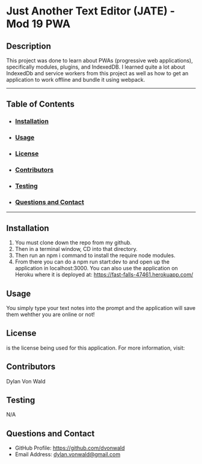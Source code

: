 # Just Another Text Editor (JATE) - Mod 19 PWA

## Description

This project was done to learn about PWAs (progressive web applications), specifically modules, plugins, and IndexedDB. I learned quite a lot about IndexedDb and service workers from this project as well as how to get an application to work offline and bundle it using webpack.

---

## Table of Contents

- ### [Installation](#installation)

- ### [Usage](#usage)

- ### [License](#license)

- ### [Contributors](#contributions)

- ### [Testing](#testing)

- ### [Questions and Contact](#questions-and-contact)

---

## Installation

1. You must clone down the repo from my github.
2. Then in a terminal window, CD into that directory.
3. Then run an npm i command to install the require node modules.
4. From there you can do a npm run start:dev to and open up the application in localhost:3000. You can also use the application on Heroku where it is deployed at:
   https://fast-falls-47461.herokuapp.com/

## Usage

You simply type your text notes into the prompt and the application will save them wehther you are online or not!

## License

is the license being used for this application.
For more information, visit:

## Contributors

Dylan Von Wald

## Testing

N/A

## Questions and Contact

- GitHub Profile: https://github.com/dvonwald
- Email Address: dylan.vonwald@gmail.com
